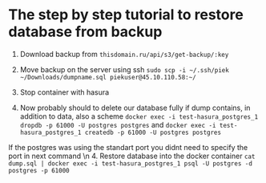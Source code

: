 # The step by step tutorial to restore database from backup

1. Download backup from `thisdomain.ru/api/s3/get-backup/:key`
2. Move backup on the server using ssh `sudo scp -i ~/.ssh/piek ~/Downloads/dumpname.sql piekuser@45.10.110.58:~/`

4. Stop container with hasura 
3. Now probably should to delete our database fully if dump contains, in addition to data, also a scheme  `docker exec -i test-hasura_postgres_1 dropdb -p 61000 -U postgres postgres`
and `docker exec -i test-hasura_postgres_1 createdb -p 61000 -U postgres postgres`

If the postgres was using the standart port you didnt need to specify the port in next command \n
4. Restore database into the docker container `cat dump.sql | docker exec -i test-hasura_postgres_1 psql -U postgres -d postgres -p 61000`


